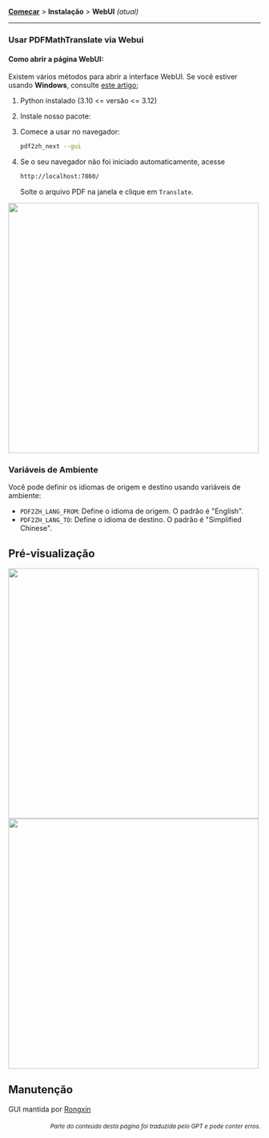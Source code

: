 [**Começar**](./comecar.md) > **Instalação** > **WebUI** _(atual)_

---

### Usar PDFMathTranslate via Webui

#### Como abrir a página WebUI:

Existem vários métodos para abrir a interface WebUI. Se você estiver usando **Windows**, consulte [este artigo](./INSTALLATION_winexe.md);

1. Python instalado (3.10 <= versão <= 3.12)

2. Instale nosso pacote:

3. Comece a usar no navegador:

    ```bash
    pdf2zh_next --gui
    ```

4. Se o seu navegador não foi iniciado automaticamente, acesse

    ```bash
    http://localhost:7860/
    ```

    Solte o arquivo PDF na janela e clique em `Translate`.

<!-- <img src="./images/gui.gif" width="500"/> -->
<img src='./../images/gui.gif' width="500"/>

### Variáveis de Ambiente

Você pode definir os idiomas de origem e destino usando variáveis de ambiente:

- `PDF2ZH_LANG_FROM`: Define o idioma de origem. O padrão é "English".
- `PDF2ZH_LANG_TO`: Define o idioma de destino. O padrão é "Simplified Chinese".

## Pré-visualização

<img src="./../images/before.png" width="500"/>
<img src="./../images/after.png" width="500"/>

## Manutenção

GUI mantida por [Rongxin](https://github.com/reycn)

<div align="right"> 
<h6><small>Parte do conteúdo desta página foi traduzida pelo GPT e pode conter erros.</small></h6>
